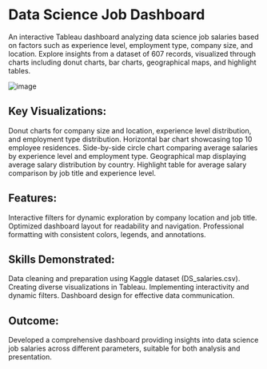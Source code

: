 # Data Science Job Dashboard

An interactive Tableau dashboard analyzing data science job salaries based on factors such as experience level, employment type, company size, and location. Explore insights from a dataset of 607 records, visualized through charts including donut charts, bar charts, geographical maps, and highlight tables.

![image](https://github.com/ShrutiKharate/DataScienceJob-Tableau-Dashboard/assets/100894465/89917c00-aef0-4b11-b5a9-f794a7d1384b)


## Key Visualizations:

Donut charts for company size and location, experience level distribution, and employment type distribution.
Horizontal bar chart showcasing top 10 employee residences.
Side-by-side circle chart comparing average salaries by experience level and employment type.
Geographical map displaying average salary distribution by country.
Highlight table for average salary comparison by job title and experience level.

## Features:

Interactive filters for dynamic exploration by company location and job title.
Optimized dashboard layout for readability and navigation.
Professional formatting with consistent colors, legends, and annotations.

## Skills Demonstrated:

Data cleaning and preparation using Kaggle dataset (DS_salaries.csv).
Creating diverse visualizations in Tableau.
Implementing interactivity and dynamic filters.
Dashboard design for effective data communication.

## Outcome:

Developed a comprehensive dashboard providing insights into data science job salaries across different parameters, suitable for both analysis and presentation.
